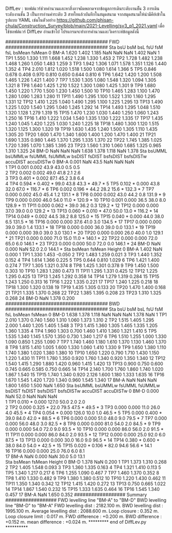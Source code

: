DiffLev : ซอฟต์แวร์ช่วยคำนวนและหาสิ่งอาจผิดพลาดจากข้อมูลการเดินระดับงานชััน 3 การเดินระดับงานชั้น 3 เป็นการอ่านค่าระดับ 3 สายใยแล้วบันทึกในสมุดสนาม 
จากสมุดสนามให้นำมีคีย์เข้าในรูปแบบ YAML เช่นในตัวอย่าง
https://github.com/phisan-chula/Construction_Survey/blob/main/2021-Levelling/sv3_p1_2021.yaml
เมื่อใช้ซอฟต์แวร์ DiffLev อ่านเข้าไป โปรแกรมจะทำการคำนวนและวิเคราะห์ข้อมูลดังนี้

#################################### FWD ####################################
     Sta    bsU    bsM    bsL    fsU    fsM    fsL  bsMean  fsMean
0   BM-A  1.620  1.402  1.185    NaN    NaN    NaN   1.402     NaN
1    TP1  1.550  1.330  1.111  1.668  1.452  1.238   1.330   1.453
2    TP2  1.728  1.482  1.238  1.468  1.260  1.050   1.483   1.259
3    TP3  1.942  1.306  1.071  1.578  1.351  1.126   1.440   1.352
4    TP4  2.010  1.812  1.020  1.518  1.500  1.080   1.614   1.366
5    TP5  0.846  0.678  0.408  0.970  0.810  0.650   0.644   0.810
6    TP6  1.642  1.420  1.200  1.508  1.465  1.226   1.421   1.400
7    TP7  1.530  1.305  1.080  1.548  1.320  1.094   1.305   1.321
8    TP8  1.640  1.425  1.210  1.522  1.300  1.080   1.425   1.301
9    TP9  1.680  1.450  1.220  1.770  1.500  1.230   1.450   1.500
10  TP10  1.465  1.283  1.100  1.470  1.280  1.090   1.283   1.280
11  TP11  1.490  1.295  1.100  1.522  1.310  1.160   1.295   1.331
12  TP12  1.410  1.225  1.040  1.490  1.295  1.100   1.225   1.295
13  TP13  1.490  1.225  1.020  1.540  1.295  1.040   1.245   1.292
14  TP14  1.493  1.295  1.048  1.510  1.320  1.128   1.279   1.319
15  TP15  1.470  1.230  1.030  1.440  1.250  1.060   1.243   1.250
16  TP16  1.410  1.222  1.034  1.540  1.335  1.130   1.222   1.335
17  TP17  1.435  1.240  1.045  1.420  1.225  1.030   1.240   1.225
18  TP18  1.480  1.300  1.120  1.515  1.320  1.125   1.300   1.320
19  TP19  1.630  1.435  1.240  1.500  1.305  1.110   1.435   1.305
20  TP20  1.600  1.470  1.340  1.600  1.400  1.200   1.470   1.400
21  TP21  1.690  1.335  0.980  1.445  1.370  1.295   1.335   1.370
22  TP22  1.745  1.385  1.025  1.720  1.395  1.070   1.385   1.395
23  TP23  1.560  1.310  1.060  1.685  1.325  0.965   1.310   1.325
24  BM-D    NaN    NaN    NaN  1.638  1.378  1.118     NaN   1.378
     Sta  bsUMML bsUMMLw  fsUMML fsUMMLw  bsDIST  fsDIST  bsfsDIST bsfsDISTw  accuDIST accuDISTw
0   BM-A   0.001             NaN            43.5     NaN       NaN                 NaN          
1    TP1   0.001           0.002            43.9    43.0       0.5                 0.5          
2    TP2   0.002           0.002            49.0    41.8       2.1                 2.6          
3    TP3   0.401       *   0.002            87.1    45.2       3.8                 6.4          
4    TP4   0.594       *   0.402       *    99.0    43.8      43.3         *      49.7         *
5    TP5   0.102       *   0.000            43.8    32.0      67.0         *     116.7         *
6    TP6   0.002           0.196       *    44.2    28.2      15.6         *     132.3         *
7    TP7   0.000           0.002            45.0    45.4       1.2               131.1         *
8    TP8   0.000           0.002            43.0    44.2       0.8               131.9         *
9    TP9   0.000           0.000            46.0    54.0      11.0         *     120.9         *
10  TP10   0.001           0.000            36.5    38.0       8.0               128.9         *
11  TP11   0.000           0.062       *    39.0    36.2       0.3               129.2         *
12  TP12   0.000           0.000            37.0    39.0       0.0               129.2         *
13  TP13   0.060       *   0.010       *    47.0    50.0      13.0         *     116.2         *
14  TP14   0.049       *   0.002            44.5    38.2       8.8               125.0         *
15  TP15   0.040       *   0.000            44.0    38.0       6.5               131.5         *
16  TP16   0.000           0.000            37.6    41.0       3.0               134.5         *
17  TP17   0.000           0.000            39.0    39.0       1.4               133.1         *
18  TP18   0.000           0.000            36.0    39.0       0.0               133.1         *
19  TP19   0.000           0.000            39.0    39.0       3.0               130.1         *
20  TP20   0.000           0.000            26.0    40.0       1.0               129.1         *
21  TP21   0.000           0.000            71.0    15.0      11.0         *     140.1         *
22  TP22   0.000           0.000            72.0    65.0       6.0               146.1         *
23  TP23   0.000           0.000            50.0    72.0       0.0               146.1         *
24  BM-D     NaN           0.000             NaN    52.0       2.0               144.1         *
     Sta  bsMean  fsMean  Height
0   BM-A   1.402     NaN   0.000
1    TP1   1.330   1.453  -0.050
2    TP2   1.483   1.259   0.021
3    TP3   1.440   1.352   0.152
4    TP4   1.614   1.366   0.225
5    TP5   0.644   0.810   1.029
6    TP6   1.421   1.400   0.274
7    TP7   1.305   1.321   0.374
8    TP8   1.425   1.301   0.378
9    TP9   1.450   1.500   0.303
10  TP10   1.283   1.280   0.473
11  TP11   1.295   1.331   0.425
12  TP12   1.225   1.295   0.425
13  TP13   1.245   1.292   0.358
14  TP14   1.279   1.319   0.284
15  TP15   1.243   1.250   0.313
16  TP16   1.222   1.335   0.221
17  TP17   1.240   1.225   0.218
18  TP18   1.300   1.320   0.138
19  TP19   1.435   1.305   0.133
20  TP20   1.470   1.400   0.168
21  TP21   1.335   1.370   0.268
22  TP22   1.385   1.395   0.208
23  TP23   1.310   1.325   0.268
24  BM-D     NaN   1.378   0.200
#################################### BWD ####################################
     Sta    bsU    bsM    bsL    fsU    fsM    fsL  bsMean  fsMean
0   BM-D  1.638  1.378  1.118    NaN    NaN    NaN   1.378     NaN
1    TP1  2.010  1.370  0.740  1.560  1.310  1.060   1.373   1.310
2    TP2  1.515  1.405  1.295  2.000  1.440  1.205   1.405   1.548
3    TP3  1.415  1.360  1.305  1.465  1.335  1.205   1.360   1.335
4    TP4  1.960  1.303  0.700  1.460  1.410  1.360   1.321   1.410
5    TP5  1.535  1.340  1.145  1.570  1.350  0.730   1.340   1.217
6    TP6  1.510  1.255  1.000  1.330  1.090  0.850   1.255   1.090
7    TP7  1.740  1.460  1.180  1.610  1.370  1.130   1.460   1.370
8    TP8  1.815  1.410  1.005  1.600  1.330  1.060   1.410   1.330
9    TP9  1.650  1.380  1.110  1.740  1.380  1.020   1.380   1.380
10  TP10  1.650  1.220  0.790  1.710  1.430  1.150   1.220   1.430
11  TP11  1.780  1.350  0.920  1.760  1.340  0.920   1.350   1.340
12  TP12  1.540  1.415  1.290  1.880  1.420  0.960   1.415   1.420
13  TP13  0.900  0.750  0.600  0.745  0.665  0.585   0.750   0.665
14  TP14  2.140  1.700  1.760  1.860  1.740  1.020   1.867   1.540
15  TP15  1.740  1.340  0.920  2.126  1.600  1.180   1.333   1.635
16  TP16  1.670  1.545  1.420  1.720  1.340  0.960   1.545   1.340
17  BM-A    NaN    NaN    NaN  1.800  1.650  1.500     NaN   1.650
     Sta  bsUMML bsUMMLw  fsUMML fsUMMLw  bsDIST  fsDIST  bsfsDIST bsfsDISTw  accuDIST accuDISTw
0   BM-D   0.000             NaN            52.0     NaN       NaN                 NaN          
1    TP1   0.010       *   0.000           127.0    50.0       2.0                 2.0          
2    TP2   0.000           0.325       *    22.0    79.5      47.5         *      49.5         *
3    TP3   0.000           0.000            11.0    26.0       4.0                45.5         *
4    TP4   0.054       *   0.000           126.0    10.0       1.0                46.5         *
5    TP5   0.000           0.400       *    39.0    84.0      42.0         *      88.5         *
6    TP6   0.000           0.000            51.0    48.0       9.0                79.5         *
7    TP7   0.000           0.000            56.0    48.0       3.0                82.5         *
8    TP8   0.000           0.000            81.0    54.0       2.0                84.5         *
9    TP9   0.000           0.000            54.0    72.0       9.0                93.5         *
10  TP10   0.000           0.000            86.0    56.0       2.0                91.5         *
11  TP11   0.000           0.000            86.0    84.0       2.0                93.5         *
12  TP12   0.000           0.000            25.0    92.0       6.0                87.5         *
13  TP13   0.000           0.000            30.0    16.0       9.0                96.5         *
14  TP14   0.380       *   0.600       *    38.0    84.0      54.0         *      42.5         *
15  TP15   0.020       *   0.106       *    82.0    94.6      56.6         *      14.1          
16  TP16   0.000           0.000            25.0    76.0       6.0                 8.1          
17  BM-A     NaN           0.000             NaN    30.0       5.0                13.1          
     Sta  bsMean  fsMean  Height
0   BM-D   1.378     NaN   0.200
1    TP1   1.373   1.310   0.268
2    TP2   1.405   1.548   0.093
3    TP3   1.360   1.335   0.163
4    TP4   1.321   1.410   0.113
5    TP5   1.340   1.217   0.217
6    TP6   1.255   1.090   0.467
7    TP7   1.460   1.370   0.352
8    TP8   1.410   1.330   0.482
9    TP9   1.380   1.380   0.512
10  TP10   1.220   1.430   0.462
11  TP11   1.350   1.340   0.342
12  TP12   1.415   1.420   0.272
13  TP13   0.750   0.665   1.022
14  TP14   1.867   1.540   0.232
15  TP15   1.333   1.635   0.464
16  TP16   1.545   1.340   0.457
17  BM-A     NaN   1.650   0.352
################## Summary ##################
FWD levelling line "BM-A" to "BM-D"
BWD levelling line "BM-D" to "BM-A"
FWD levelling dist  : 2182.100 m.
BWD levelling dist  : 1995.100 m.
Average levelling dist : 2088.600 m.
Loop closure        : 0.352 m.
Loop closure limit  : 0.017 m.
FWD difference  : +0.200 m.
BWD difference  : +0.152 m.
mean difference : +0.024 m.
********* end of DiffLev.py **********
